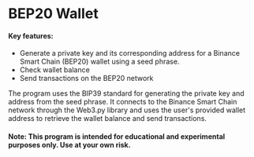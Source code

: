 # BEP20 Wallet
#### Key features:
- Generate  a private key and its corresponding address for a Binance Smart Chain (BEP20) wallet using a seed phrase.
- Check wallet balance
- Send transactions on the BEP20 network

The program uses the BIP39 standard for generating the private key and address from the seed phrase. It connects to the Binance Smart Chain network through the Web3.py library and uses the user's provided wallet address to retrieve the wallet balance and send transactions.

#### Note: This program is intended for educational and experimental purposes only. Use at your own risk.